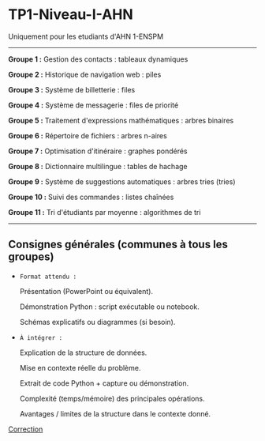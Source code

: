 # TP1-Niveau-I-AHN
Uniquement pour les etudiants d'AHN 1-ENSPM

<hr>

<p><b>Groupe 1 :</b> Gestion des contacts : tableaux dynamiques</p>
<p><b>Groupe 2 :</b> Historique de navigation web : piles</p>
<p><b>Groupe 3 :</b> Système de billetterie : files</p>
<p><b>Groupe 4 :</b> Système de messagerie : files de priorité</p>
<p><b>Groupe 5 :</b> Traitement d'expressions mathématiques : arbres
binaires</p>
<p><b>Groupe 6 :</b> Répertoire de fichiers : arbres n-aires</p>
<p><b>Groupe 7 :</b> Optimisation d'itinéraire : graphes pondérés</p>
<p><b>Groupe 8 :</b> Dictionnaire multilingue : tables de hachage</p>
<p><b>Groupe 9 :</b> Système de suggestions automatiques : arbres
tries (tries)</p>
<p><b>Groupe 10 :</b> Suivi des commandes : listes chaînées</p>
<p><b>Groupe 11 :</b> Tri d'étudiants par moyenne : algorithmes de tri</p>

<hr>

## Consignes générales (communes à tous les groupes)
* `Format attendu :`
     
     <p>Présentation (PowerPoint ou équivalent).</p>
     <p>Démonstration Python : script exécutable ou notebook.</p>
     <p>Schémas explicatifs ou diagrammes (si besoin).</p>

* `À intégrer :`

    <p>Explication de la structure de données.</p>
    <p>Mise en contexte réelle du problème.</p>
    <p>Extrait de code Python + capture ou démonstration.</p>
    <p>Complexité (temps/mémoire) des principales opérations.</p>
    <p>Avantages / limites de la structure dans le contexte donné.</p>


<a href="correction.md">Correction</a>